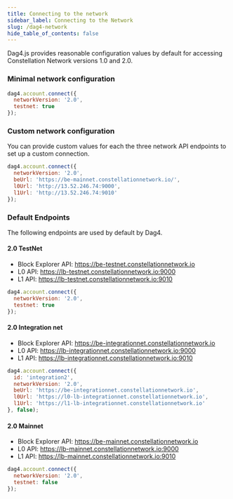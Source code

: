 ```yaml
---
title: Connecting to the network
sidebar_label: Connecting to the Network
slug: /dag4-network
hide_table_of_contents: false
---
```


Dag4.js provides reasonable configuration values by default for accessing Constellation Network versions 1.0 and 2.0. 

### Minimal network configuration 
```js
dag4.account.connect({
  networkVersion: '2.0',
  testnet: true
});
```

### Custom network configuration
You can provide custom values for each the three network API endpoints to set up a custom connection. 
```js
dag4.account.connect({
  networkVersion: '2.0',
  beUrl: 'https://be-mainnet.constellationnetwork.io/',
  l0Url: 'http://13.52.246.74:9000',
  l1Url: 'http://13.52.246.74:9010'
});
```

### Default Endpoints
The following endpoints are used by default by Dag4. 

#### 2.0 TestNet
- Block Explorer API: https://be-testnet.constellationnetwork.io
- L0 API: https://lb-testnet.constellationnetwork.io:9000
- L1 API: https://lb-testnet.constellationnetwork.io:9010

```js
dag4.account.connect({
  networkVersion: '2.0',
  testnet: true
});
```

#### 2.0 Integration net
- Block Explorer API: https://be-integrationnet.constellationnetwork.io
- L0 API: https://lb-integrationnet.constellationnetwork.io:9000
- L1 API: https://lb-integrationnet.constellationnetwork.io:9010

```js
dag4.account.connect({
  id: 'integration2',
  networkVersion: '2.0',
  beUrl: 'https://be-integrationnet.constellationnetwork.io',
  l0Url: 'https://l0-lb-integrationnet.constellationnetwork.io',
  l1Url: 'https://l1-lb-integrationnet.constellationnetwork.io'
}, false);
```

#### 2.0 Mainnet
- Block Explorer API: https://be-mainnet.constellationnetwork.io
- L0 API: https://lb-mainnet.constellationnetwork.io:9000
- L1 API: https://lb-mainnet.constellationnetwork.io:9010

```js
dag4.account.connect({
  networkVersion: '2.0',
  testnet: false
});
```
